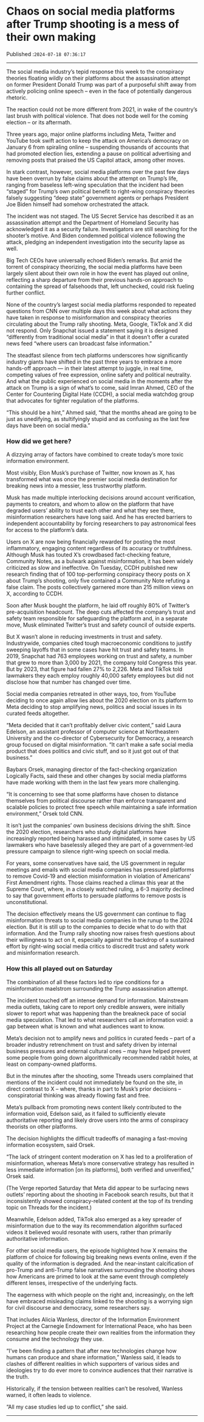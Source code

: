 # Chaos on social media platforms after Trump shooting is a mess of their own making

Published :`2024-07-18 07:36:17`

---

The social media industry’s tepid response this week to the conspiracy theories floating wildly on their platforms about the assassination attempt on former President Donald Trump was part of a purposeful shift away from actively policing online speech – even in the face of potentially dangerous rhetoric.

The reaction could not be more different from 2021, in wake of the country’s last brush with political violence. That does not bode well for the coming election – or its aftermath.

Three years ago, major online platforms including Meta, Twitter and YouTube took swift action to keep the attack on America’s democracy on January 6 from spiraling online – suspending thousands of accounts that had promoted election lies, extending a pause on political advertising and removing posts that praised the US Capitol attack, among other moves.

In stark contrast, however, social media platforms over the past few days have been overrun by false claims about the attempt on Trump’s life, ranging from baseless left-wing speculation that the incident had been “staged” for Trump’s own political benefit to right-wing conspiracy theories falsely suggesting “deep state” government agents or perhaps President Joe Biden himself had somehow orchestrated the attack.

The incident was not staged. The US Secret Service has described it as an assassination attempt and the Department of Homeland Security has acknowledged it as a security failure. Investigators are still searching for the shooter’s motive. And Biden condemned political violence following the attack, pledging an independent investigation into the security lapse as well.

Big Tech CEOs have universally echoed Biden’s remarks. But amid the torrent of conspiracy theorizing, the social media platforms have been largely silent about their own role in how the event has played out online, reflecting a sharp departure from their previous hands-on approach to containing the spread of falsehoods that, left unchecked, could risk fueling further conflict.

None of the country’s largest social media platforms responded to repeated questions from CNN over multiple days this week about what actions they have taken in response to misinformation and conspiracy theories circulating about the Trump rally shooting. Meta, Google, TikTok and X did not respond. Only Snapchat issued a statement saying it is designed “differently from traditional social media” in that it doesn’t offer a curated news feed “where users can broadcast false information.”

The steadfast silence from tech platforms underscores how significantly industry giants have shifted in the past three years to embrace a more hands-off approach — in their latest attempt to juggle, in real time, competing values of free expression, online safety and political neutrality. And what the public experienced on social media in the moments after the attack on Trump is a sign of what’s to come, said Imran Ahmed, CEO of the Center for Countering Digital Hate (CCDH), a social media watchdog group that advocates for tighter regulation of the platforms.

“This should be a hint,” Ahmed said, “that the months ahead are going to be just as unedifying, as stultifyingly stupid and as confusing as the last few days have been on social media.”

### How did we get here?

A dizzying array of factors have combined to create today’s more toxic information environment.

Most visibly, Elon Musk’s purchase of Twitter, now known as X, has transformed what was once the premier social media destination for breaking news into a messier, less trustworthy platform.

Musk has made multiple interlocking decisions around account verification, payments to creators, and whom to allow on the platform that have degraded users’ ability to trust each other and what they see there, misinformation researchers have long said. And he has erected barriers to independent accountability by forcing researchers to pay astronomical fees for access to the platform’s data.

Users on X are now being financially rewarded for posting the most inflammatory, engaging content regardless of its accuracy or truthfulness. Although Musk has touted X’s crowdbased fact-checking feature, Community Notes, as a bulwark against misinformation, it has been widely criticized as slow and ineffective. On Tuesday, CCDH published new research finding that of 100 top-performing conspiracy theory posts on X about Trump’s shooting, only five contained a Community Note refuting a false claim. The posts collectively garnered more than 215 million views on X, according to CCDH.

Soon after Musk bought the platform, he laid off roughly 80% of Twitter’s pre-acquisition headcount. The deep cuts affected the company’s trust and safety team responsible for safeguarding the platform and, in a separate move, Musk eliminated Twitter’s trust and safety council of outside experts.

But X wasn’t alone in reducing investments in trust and safety. Industrywide, companies cited tough macroeconomic conditions to justify sweeping layoffs that in some cases have hit trust and safety teams. In 2019, Snapchat had 763 employees working on trust and safety, a number that grew to more than 3,000 by 2021, the company told Congress this year. But by 2023, that figure had fallen 27% to 2,226. Meta and TikTok told lawmakers they each employ roughly 40,000 safety employees but did not disclose how that number has changed over time.

Social media companies retreated in other ways, too, from YouTube deciding to once again allow lies about the 2020 election on its platform to Meta deciding to stop amplifying news, politics and social issues in its curated feeds altogether.

“Meta decided that it can’t profitably deliver civic content,” said Laura Edelson, an assistant professor of computer science at Northeastern University and the co-director of Cybersecurity for Democracy, a research group focused on digital misinformation. “It can’t make a safe social media product that does politics and civic stuff, and so it just got out of that business.”

Baybars Orsek, managing director of the fact-checking organization Logically Facts, said these and other changes by social media platforms have made working with them in the last few years more challenging.

“It is concerning to see that some platforms have chosen to distance themselves from political discourse rather than enforce transparent and scalable policies to protect free speech while maintaining a safe information environment,” Orsek told CNN.

It isn’t just the companies’ own business decisions driving the shift. Since the 2020 election, researchers who study digital platforms have increasingly reported being harassed and intimidated, in some cases by US lawmakers who have baselessly alleged they are part of a government-led pressure campaign to silence right-wing speech on social media.

For years, some conservatives have said, the US government in regular meetings and emails with social media companies has pressured platforms to remove Covid-19 and election misinformation in violation of Americans’ First Amendment rights. Those claims reached a climax this year at the Supreme Court, where, in a closely watched ruling, a 6-3 majority declined to say that government efforts to persuade platforms to remove posts is unconstitutional.

The decision effectively means the US government can continue to flag misinformation threats to social media companies in the runup to the 2024 election. But it is still up to the companies to decide what to do with that information. And the Trump rally shooting now raises fresh questions about their willingness to act on it, especially against the backdrop of a sustained effort by right-wing social media critics to discredit trust and safety work and misinformation research.

### How this all played out on Saturday

The combination of all these factors led to ripe conditions for a misinformation maelstrom surrounding the Trump assassination attempt.

The incident touched off an intense demand for information. Mainstream media outlets, taking care to report only credible answers, were initially slower to report what was happening than the breakneck pace of social media speculation. That led to what researchers call an information void: a gap between what is known and what audiences want to know.

Meta’s decision not to amplify news and politics in curated feeds – part of a broader industry retrenchment on trust and safety driven by internal business pressures and external cultural ones – may have helped prevent some people from going down algorithmically recommended rabbit holes, at least on company-owned platforms.

But in the minutes after the shooting, some Threads users complained that mentions of the incident could not immediately be found on the site, in direct contrast to X – where, thanks in part to Musk’s prior decisions – conspiratorial thinking was already flowing fast and free.

Meta’s pullback from promoting news content likely contributed to the information void, Edelson said, as it failed to sufficiently elevate authoritative reporting and likely drove users into the arms of conspiracy theorists on other platforms.

The decision highlights the difficult tradeoffs of managing a fast-moving information ecosystem, said Orsek.

“The lack of stringent content moderation on X has led to a proliferation of misinformation, whereas Meta’s more conservative strategy has resulted in less immediate information [on its platforms], both verified and unverified,” Orsek said.

(The Verge reported Saturday that Meta did appear to be surfacing news outlets’ reporting about the shooting in Facebook search results, but that it inconsistently showed conspiracy-related content at the top of its trending topic on Threads for the incident.)

Meanwhile, Edelson added, TikTok also emerged as a key spreader of misinformation due to the way its recommendation algorithm surfaced videos it believed would resonate with users, rather than primarily authoritative information.

For other social media users, the episode highlighted how X remains the platform of choice for following big breaking news events online, even if the quality of the information is degraded. And the near-instant calcification of pro-Trump and anti-Trump false narratives surrounding the shooting shows how Americans are primed to look at the same event through completely different lenses, irrespective of the underlying facts.

The eagerness with which people on the right and, increasingly, on the left have embraced misleading claims linked to the shooting is a worrying sign for civil discourse and democracy, some researchers say.

That includes Alicia Wanless, director of the Information Environment Project at the Carnegie Endowment for International Peace, who has been researching how people create their own realities from the information they consume and the technology they use.

“I’ve been finding a pattern that after new technologies change how humans can produce and share information,” Wanless said, it leads to clashes of different realities in which supporters of various sides and ideologies try to do ever more to convince audiences that their narrative is the truth.

Historically, if the tension between realities can’t be resolved, Wanless warned, it often leads to violence.

“All my case studies led up to conflict,” she said.

---

